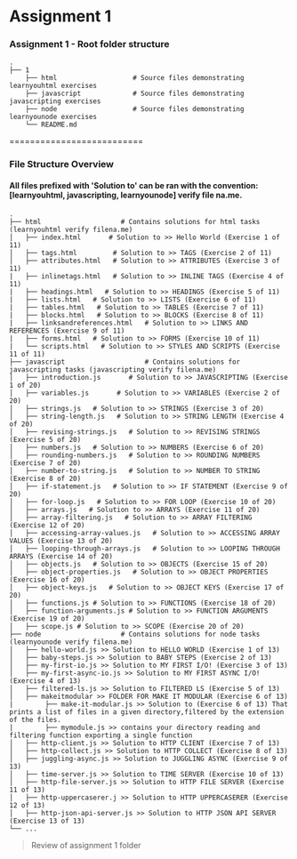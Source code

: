Assignment 1
==========================          
### Assignment 1 - Root folder structure
    .
    ├── 1  
        ├── html                   # Source files demonstrating learnyouhtml exercises
        ├── javascript             # Source files demonstrating javascripting exercises
        ├── node                   # Source files demonstrating learnyounode exercises
        └── README.md  
==========================
### File Structure Overview
#### All files prefixed with 'Solution to' can be ran with the convention: [learnyouhtml, javascripting, learnyounode] verify file na.me.
    .
    ├── html                    # Contains solutions for html tasks (learnyouhtml verify filena.me)
    │   ├── index.html       # Solution to >> Hello World (Exercise 1 of 11)
    │   ├── tags.html         # Solution to >> TAGS (Exercise 2 of 11)
    │   ├── attributes.html   # Solution to >> ATTRIBUTES (Exercise 3 of 11)
    |   ├── inlinetags.html   # Solution to >> INLINE TAGS (Exercise 4 of 11)
    |   ├── headings.html   # Solution to >> HEADINGS (Exercise 5 of 11)
    |   ├── lists.html   # Solution to >> LISTS (Exercise 6 of 11)
    |   ├── tables.html   # Solution to >> TABLES (Exercise 7 of 11)
    |   ├── blocks.html   # Solution to >> BLOCKS (Exercise 8 of 11)
    |   ├── linksandreferences.html   # Solution to >> LINKS AND REFERENCES (Exercise 9 of 11)
    |   ├── forms.html   # Solution to >> FORMS (Exercise 10 of 11)
    |   └── scripts.html   # Solution to >> STYLES AND SCRIPTS (Exercise 11 of 11)
    ├── javascript                    # Contains solutions for javascripting tasks (javascripting verify filena.me)
    │   ├── introduction.js       # Solution to >> JAVASCRIPTING (Exercise 1 of 20)
    │   ├── variables.js       # Solution to >> VARIABLES (Exercise 2 of 20)
    │   ├── strings.js   # Solution to >> STRINGS (Exercise 3 of 20)
    │   ├── string-length.js   # Solution to >> STRING LENGTH (Exercise 4 of 20)
    │   ├── revising-strings.js   # Solution to >> REVISING STRINGS (Exercise 5 of 20)
    │   ├── numbers.js   # Solution to >> NUMBERS (Exercise 6 of 20)
    │   ├── rounding-numbers.js   # Solution to >> ROUNDING NUMBERS (Exercise 7 of 20)
    │   ├── number-to-string.js   # Solution to >> NUMBER TO STRING (Exercise 8 of 20) 
    │   ├── if-statement.js   # Solution to >> IF STATEMENT (Exercise 9 of 20)
    │   ├── for-loop.js   # Solution to >> FOR LOOP (Exercise 10 of 20)
    │   ├── arrays.js   # Solution to >> ARRAYS (Exercise 11 of 20)
    │   ├── array-filtering.js   # Solution to >> ARRAY FILTERING (Exercise 12 of 20)
    │   ├── accessing-array-values.js   # Solution to >> ACCESSING ARRAY VALUES (Exercise 13 of 20) 
    │   ├── looping-through-arrays.js   # Solution to >> LOOPING THROUGH ARRAYS (Exercise 14 of 20)  
    │   ├── objects.js   # Solution to >> OBJECTS (Exercise 15 of 20)
    │   ├── object-properties.js   # Solution to >> OBJECT PROPERTIES (Exercise 16 of 20)
    │   ├── object-keys.js   # Solution to >> OBJECT KEYS (Exercise 17 of 20)
    │   ├── functions.js # Solution to >> FUNCTIONS (Exercise 18 of 20)
    │   ├── function-arguments.js # Solution to >> FUNCTION ARGUMENTS (Exercise 19 of 20) 
    │   ├── scope.js # Solution to >> SCOPE (Exercise 20 of 20) 
    ├── node                    # Contains solutions for node tasks (learnyounode verify filena.me)
    │   ├── hello-world.js >> Solution to HELLO WORLD (Exercise 1 of 13)
    │   ├── baby-steps.js >> Solution to BABY STEPS (Exercise 2 of 13)
    │   ├── my-first-io.js >> Solution to MY FIRST I/O! (Exercise 3 of 13)
    │   ├── my-first-async-io.js >> Solution to MY FIRST ASYNC I/O! (Exercise 4 of 13) 
    │   ├── filtered-ls.js >> Solution to FILTERED LS (Exercise 5 of 13)
    │   ├── makeitmodular >> FOLDER FOR MAKE IT MODULAR (Exercise 6 of 13)
    |        ├── make-it-modular.js >> Solution to (Exercise 6 of 13) That prints a list of files in a given directory,filtered by the extension of the files. 
    |        ├── mymodule.js >> contains your directory reading and filtering function exporting a single function
    │   ├── http-client.js >> Solution to HTTP CLIENT (Exercise 7 of 13)
    │   ├── http-collect.js >> Solution to HTTP COLLECT (Exercise 8 of 13)
    │   ├── juggling-async.js >> Solution to JUGGLING ASYNC (Exercise 9 of 13) 
    │   ├── time-server.js >> Solution to TIME SERVER (Exercise 10 of 13) 
    │   ├── http-file-server.js >> Solution to HTTP FILE SERVER (Exercise 11 of 13) 
    │   ├── http-uppercaserer.j >> Solution to HTTP UPPERCASERER (Exercise 12 of 13)
    │   ├── http-json-api-server.js >> Solution to HTTP JSON API SERVER (Exercise 13 of 13)
    └── ...

> Review of assignment 1 folder
